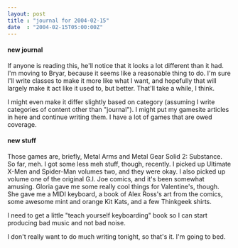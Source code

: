 ```yaml
---
layout: post
title : "journal for 2004-02-15"
date  : "2004-02-15T05:00:00Z"
---
```

<h4>new journal</h4>If anyone is reading this, he'll notice that it looks a lot different than it had.  I'm moving to Bryar, because it seems like a reasonable thing to do.  I'm sure I'll write classes to make it more like what I want, and hopefully that will largely make it act like it used to, but better.  That'll take a while, I think.

I might even make it differ slightly based on category (assuming I write categories of content other than "journal").  I might put my gamesite articles in here and continue writing them.  I have a lot of games that are owed coverage.<h4>new stuff</h4>Those games are, briefly, Metal Arms and Metal Gear Solid 2: Substance.  So far, meh.  I got some less meh stuff, though, recently.  I picked up Ultimate X-Men and Spider-Man volumes two, and they were okay.  I also picked up volume one of the original G.I. Joe comics, and it's been somewhat amusing.  Gloria gave me some really cool things for Valentine's, though.  She gave me a MIDI keyboard, a book of Alex Ross's art from the comics, some awesome mint and orange Kit Kats, and a few Thinkgeek shirts.

I need to get a little "teach yourself keyboarding" book so I can start producing bad music and not bad noise.

I don't really want to do much writing tonight, so that's it.  I'm going to bed.


